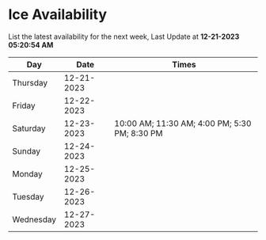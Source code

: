 # Ice Availability

List the latest availability for the next week, Last Update at **12-21-2023 05:20:54 AM**

| Day         | Date        | Times       |
| ----------- | ----------- | ----------- |
|Thursday|12-21-2023||
|Friday|12-22-2023||
|Saturday|12-23-2023|10:00 AM; 11:30 AM; 4:00 PM; 5:30 PM; 8:30 PM|
|Sunday|12-24-2023||
|Monday|12-25-2023||
|Tuesday|12-26-2023||
|Wednesday|12-27-2023||
